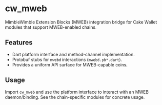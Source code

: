 # cw_mweb

MimbleWimble Extension Blocks (MWEB) integration bridge for Cake Wallet modules that support MWEB-enabled chains.

## Features

- Dart platform interface and method-channel implementation.
- Protobuf stubs for `mwebd` interactions (`mwebd.pb*.dart`).
- Provides a uniform API surface for MWEB-capable coins.

## Usage

Import `cw_mweb` and use the platform interface to interact with an MWEB daemon/binding. See the chain-specific modules for concrete usage.
